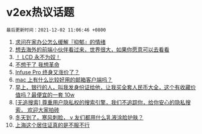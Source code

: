 # v2ex热议话题

`最后更新时间：2021-12-02 11:06:46 +0800`

1. [求问在家办公怎么缓解『抑郁』的情绪](https://www.v2ex.com/t/819336)
1. [想去海外的前端小伙伴看过来，世界很大，如果你愿意可以去看看](https://www.v2ex.com/t/819329)
1. [！ LCD 永不为奴！](https://www.v2ex.com/t/819312)
1. [不想干了 我想革命](https://www.v2ex.com/t/819306)
1. [Infuse Pro 终身又涨价了？](https://www.v2ex.com/t/819279)
1. [mac 上有什么比较好用的邮箱客户端吗？](https://www.v2ex.com/t/819349)
1. [早上，银行的人，叫我发身份证给他，让我买全套人民币大全，这个有收藏价值吗？最便宜的一套 10w](https://www.v2ex.com/t/819446)
1. [[无追搜索] 尊重用户隐私权的搜索引擎，我们不追踪你，给你安心的隐私搜索， 欢迎大家拍砖](https://www.v2ex.com/t/819378)
1. [冬天到了，寒风刺脸， v 友们都用什么乳液涂脸护肤？](https://www.v2ex.com/t/819255)
1. [上海这个居住证真的是不服不行](https://www.v2ex.com/t/819281)

